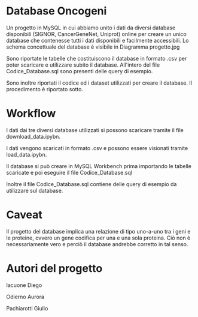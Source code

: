 # Database Oncogeni
Un progetto in MySQL in cui abbiamo unito i dati da diversi database disponibili (SIGNOR, CancerGeneNet, Uniprot) online per creare un unico database che contenesse tutti i dati disponibili e facilmente accessibili.
Lo schema concettuale del database è visibile in Diagramma progetto.jpg

Sono riportate le tabelle che costituiscono il database in formato .csv per poter scaricare e utilizzare subito il database. All'intero del file Codice_Database.sql sono presenti delle query di esempio.

Sono inoltre riportati il codice ed i dataset utilizzati per creare il database. Il procedimento è riportato sotto.

# Workflow
I dati dai tre diversi database utilizzati si possono scaricare tramite il file download_data.ipybn. 

I dati vengono scaricati in formato .csv e possono essere visionati tramite load_data.ipybn. 

Il database si può creare in MySQL Workbench prima importando le tabelle scaricate e poi eseguire il file Codice_Database.sql

Inoltre il file Codice_Database.sql contiene delle query di esempio da utilizzare sul database. 


# Caveat
  Il progetto del database implica una relazione di tipo uno-a-uno tra i geni e le proteine, ovvero un gene codifica per una e una sola proteina. Ciò non è necessariamente vero e perciò il database andrebbe corretto in tal senso.


# Autori del progetto

  Iacuone Diego
  
  Odierno Aurora
  
  Pachiarotti Giulio
